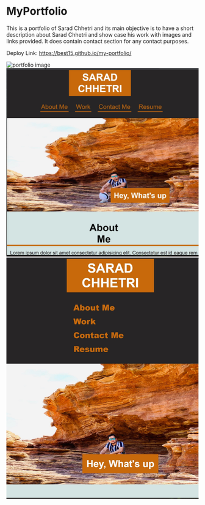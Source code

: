 # MyPortfolio
 This is a portfolio of Sarad Chhetri and its main objective is to have a short description about Sarad Chhetri 
 and show case his work with images and links provided. It does contain contact section for any contact purposes.


Deploy Link:  https://best15.github.io/my-portfolio/

 ![portfolio image](./Images/coverimage.jpg)
 ![portfolio image](./Images/portfolioresponsive1.jpg)
 ![portfolio image](./Images/portfolioresponsive2.jpg)
